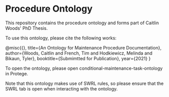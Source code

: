 # Procedure Ontology

This repository contains the procedure ontology and forms part of Caitlin Woods' PhD Thesis.

To use this ontology, please cite the following works:

@misc{{},
  title={An Ontology for Maintenance Procedure Documentation},
  author={Woods, Caitlin and French, Tim and Hodkiewicz, Melinda and Bikaun, Tyler},
  booktitle={Submimtted for Publication},
  year={2021}
}

To open the ontology, please open conditional-maintenance-task-ontology in Protege. 

Note that this ontology makes use of SWRL rules, so please ensure that the SWRL tab is open when interacting with the ontology.
